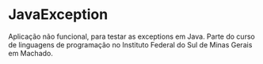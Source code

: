 # JavaException
Aplicação não funcional, para testar as exceptions em Java. Parte do curso de linguagens de programação no Instituto Federal do Sul de Minas Gerais em Machado.
